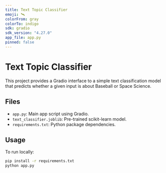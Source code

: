 ```yaml
---
title: Text Topic Classifier
emoji: 🛰️
colorFrom: gray
colorTo: indigo
sdk: gradio
sdk_version: "4.27.0"
app_file: app.py
pinned: false
---
```


# Text Topic Classifier

This project provides a Gradio interface to a simple text classification model that predicts whether a given input is about Baseball or Space Science.

## Files

- `app.py`: Main app script using Gradio.
- `text_classifier.joblib`: Pre-trained scikit-learn model.
- `requirements.txt`: Python package dependencies.

## Usage

To run locally:

```bash
pip install -r requirements.txt
python app.py
```
